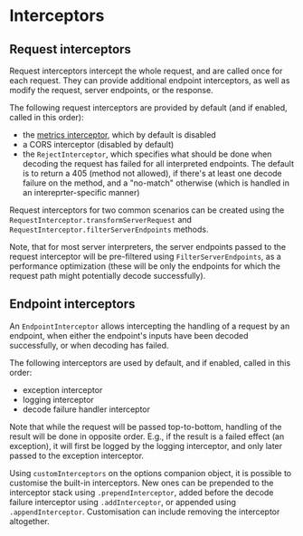 # Interceptors

## Request interceptors

Request interceptors intercept the whole request, and are called once for each request. They can provide additional
endpoint interceptors, as well as modify the request, server endpoints, or the response.

The following request interceptors are provided by default (and if enabled, called in this order):

* the [metrics interceptor](observability.md), which by default is disabled
* a CORS interceptor (disabled by default)
* the `RejectInterceptor`, which specifies what should be done when decoding the request has failed for all 
  interpreted endpoints. The default is to return a 405 (method not allowed), if there's at least one decode failure
  on the method, and a "no-match" otherwise (which is handled in an intereprter-specific manner)

Request interceptors for two common scenarios can be created using the `RequestInterceptor.transformServerRequest` and 
`RequestInterceptor.filterServerEndpoints` methods.

Note, that for most server interpreters, the server endpoints passed to the request interceptor will be pre-filtered
using `FilterServerEndpoints`, as a performance optimization (these will be only the endpoints for which the request
path might potentially decode successfully).
  
## Endpoint interceptors

An `EndpointInterceptor` allows intercepting the handling of a request by an endpoint, when either the endpoint's inputs 
have been decoded successfully, or when decoding has failed.

The following interceptors are used by default, and if enabled, called in this order:

* exception interceptor 
* logging interceptor
* decode failure handler interceptor

Note that while the request will be passed top-to-bottom, handling of the result will be done in opposite order. 
E.g., if the result is a failed effect (an exception), it will first be logged by the logging interceptor, and 
only later passed to the exception interceptor.

Using `customInterceptors` on the options companion object, it is possible to customise the built-in interceptors. New 
ones can be prepended to the interceptor stack using `.prependInterceptor`, added before the decode failure interceptor
using `.addInterceptor`, or appended using `.appendInterceptor`. Customisation can include removing the interceptor 
altogether.
